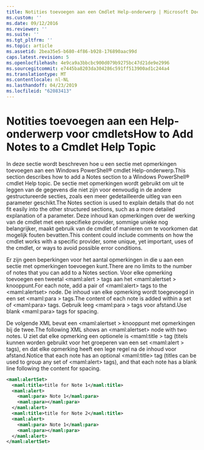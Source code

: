 ```yaml
---
title: Notities toevoegen aan een Cmdlet Help-onderwerp | Microsoft Docs
ms.custom: ''
ms.date: 09/12/2016
ms.reviewer: ''
ms.suite: ''
ms.tgt_pltfrm: ''
ms.topic: article
ms.assetid: 2bea35e5-b680-4f86-b928-176890aac99d
caps.latest.revision: 5
ms.openlocfilehash: 4e9ca9a3bbcbc900d079b9275bc47d21de9e2996
ms.sourcegitcommit: e7445ba8203da304286c591ff513900ad1c244a4
ms.translationtype: MT
ms.contentlocale: nl-NL
ms.lasthandoff: 04/23/2019
ms.locfileid: "62083413"
---
```

# <a name="how-to-add-notes-to-a-cmdlet-help-topic"></a><span data-ttu-id="0bd20-102">Notities toevoegen aan een Help-onderwerp voor cmdlets</span><span class="sxs-lookup"><span data-stu-id="0bd20-102">How to Add Notes to a Cmdlet Help Topic</span></span>

<span data-ttu-id="0bd20-103">In deze sectie wordt beschreven hoe u een sectie met opmerkingen toevoegen aan een Windows PowerShell® cmdlet Help-onderwerp.</span><span class="sxs-lookup"><span data-stu-id="0bd20-103">This section describes how to add a Notes section to a Windows PowerShell® cmdlet Help topic.</span></span> <span data-ttu-id="0bd20-104">De sectie met opmerkingen wordt gebruikt om uit te leggen van de gegevens die niet zijn voor eenvoudig in de andere gestructureerde secties, zoals een meer gedetailleerde uitleg van een parameter geschikt.</span><span class="sxs-lookup"><span data-stu-id="0bd20-104">The Notes section is used to explain details that do not fit easily into the other structured sections, such as a more detailed explanation of a parameter.</span></span> <span data-ttu-id="0bd20-105">Deze inhoud kan opmerkingen over de werking van de cmdlet met een specifieke provider, sommige unieke nog belangrijker, maakt gebruik van de cmdlet of manieren om te voorkomen dat mogelijk fouten bevatten.</span><span class="sxs-lookup"><span data-stu-id="0bd20-105">This content could include comments on how the cmdlet works with a specific provider, some unique, yet important, uses of the cmdlet, or ways to avoid possible error conditions.</span></span>

<span data-ttu-id="0bd20-106">Er zijn geen beperkingen voor het aantal opmerkingen in die u aan een sectie met opmerkingen toevoegen kunt.</span><span class="sxs-lookup"><span data-stu-id="0bd20-106">There are no limits to the number of notes that you can add to a Notes section.</span></span> <span data-ttu-id="0bd20-107">Voor elke opmerking toevoegen een tweetal \<maml:alert > tags aan het \<maml:alertset > knooppunt.</span><span class="sxs-lookup"><span data-stu-id="0bd20-107">For each note, add a pair of \<maml:alert> tags to the \<maml:alertset> node.</span></span> <span data-ttu-id="0bd20-108">De inhoud van elke opmerking wordt toegevoegd in een set \<maml:para > tags.</span><span class="sxs-lookup"><span data-stu-id="0bd20-108">The content of each note is added within a set of \<maml:para> tags.</span></span> <span data-ttu-id="0bd20-109">Gebruik leeg \<maml:para > tags voor afstand.</span><span class="sxs-lookup"><span data-stu-id="0bd20-109">Use blank \<maml:para> tags for spacing.</span></span>

<span data-ttu-id="0bd20-110">De volgende XML bevat een \<maml:alertset > knooppunt met opmerkingen bij de twee.</span><span class="sxs-lookup"><span data-stu-id="0bd20-110">The following XML shows an \<maml:alertset> node with two notes.</span></span> <span data-ttu-id="0bd20-111">U ziet dat elke opmerking een optionele is \<maml:title > tag (titels kunnen worden gebruikt voor het groeperen van een set \<maml:alert > tags), en dat elke opmerking heeft een lege regel na de inhoud voor afstand.</span><span class="sxs-lookup"><span data-stu-id="0bd20-111">Notice that each note has an optional \<maml:title> tag (titles can be used to group any set of \<maml:alert> tags), and that each note has a blank line following the content for spacing.</span></span>

```xml
<maml:alertSet>
  <maml:title>title for Note 1</maml:title>
  <maml:alert>
    <maml:para> Note 1</maml:para>
    <maml:para></maml:para>
  </maml:alert>
  <maml:title>title for Note 2</maml:title>
  <maml:alert>
    <maml:para> Note 1</maml:para>
    <maml:para></maml:para>
  </maml:alert>
</maml:alertSet>
```



